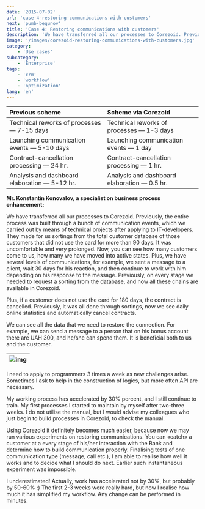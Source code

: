```yaml
---
date: '2015-07-02'
url: 'case-4-restoring-communications-with-customers'
next: 'pumb-begunov'
title: 'Case 4: Restoring communications with customers'
description: 'We have transferred all our processes to Corezoid. Previously, the entire process was built through a bunch of communication events, which we carried out by means of technical projects after applying to IT-developers.'
image: '/images/corezoid-restoring-communications-with-customers.jpg'
category:
    - 'Use cases'
subcategory:
	- 'Enterprise'
tags:
    - 'crm'
    - 'workflow'
    - 'optimization'
lang: 'en'
---
```


| Previous scheme | Scheme via Corezoid |
| :--- | :--- |
| Technical reworks of processes — 7-15 days | Technical reworks of processes — 1-3 days |
| Launching communication events — 5-10 days | Launching communication events — 1 day |
| Contract-cancellation processing — 24 hr. | Contract-cancellation processing — 1 hr. |
| Analysis and dashboard elaboration — 5-12 hr. | Analysis and dashboard elaboration — 0.5 hr. |

**Mr. Konstantin Konovalov, a specialist on business process enhancement:**

We have transferred all our processes to Corezoid. Previously, the entire process was built through a bunch of communication events, which we carried out by means of technical projects after applying to IT-developers. They made for us sortings from the total customer database of those customers that did not use the card for more than 90 days. It was uncomfortable and very prolonged. Now, you can see how many customers come to us, how many we have moved into active states. Plus, we have several levels of communications, for example, we sent a message to a client, wait 30 days for his reaction, and then continue to work with him depending on his response to the message. Previously, on every stage we needed to request a sorting from the database, and now all these chains are available in Corezoid.

Plus, if a customer does not use the card for 180 days, the contract is cancelled. Previously, it was all done through sortings, now we see daily online statistics and automatically cancel contracts.

We can see all the data that we need to restore the connection. For example, we can send a message to a person that on his bonus account there are UAH 300, and he/she can spend them. It is beneficial both to us and the customer.

| ![img](/images/corezoid-restoring-communications-with-customers.jpg) |
| --- |

I need to apply to programmers 3 times a week as new challenges arise. Sometimes I ask to help in the construction of logics, but more often API are necessary.

My working process has accelerated by 30% percent, and I still continue to train. My first processes I started to maintain by myself after two-three weeks. I do not utilise the manual, but I would advise my colleagues who just begin to build processes in Corezoid, to check the manual.

Using Corezoid it definitely becomes much easier, because now we may run various experiments on restoring communications. You can «catch» a customer at a every stage of his/her interaction with the Bank and determine how to build communication properly. Finalising tests of one communication type (message, call etc.), I am able to realise how well it works and to decide what I should do next. Earlier such instantaneous experiment was impossible.

I underestimated! Actually, work has accelerated not by 30%, but probably by 50-60% :) The first 2-3 weeks were really hard, but now I realise how much it has simplified my workflow. Any change can be performed in minutes.

